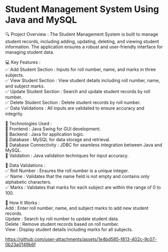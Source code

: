 # Student Management System Using Java and MySQL

🔍 Project Overview : The Student Management System is built to manage student records, including adding, updating, deleting, and viewing student information. The application ensures a robust and user-friendly interface for managing student data.

💻 Key Features :  
✅ Add Student Section : Inputs for roll number, name, and marks in three subjects.      
✅ View Student Section : View student details including roll number, name, and subject marks.   
✅ Update Student Section : Search and update student records by roll number.       
✅ Delete Student Section : Delete student records by roll number.     
✅ Data Validations : All inputs are validated to ensure accuracy and integrity.  

🔧 Technologies Used :   
🔹 Frontend : Java Swing for GUI development.   
🔹 Backend : Java for application logic.   
🔹 Database : MySQL for data storage and retrieval.   
🔹 Database Connectivity : JDBC for seamless integration between Java and MySQL.  
🔹 Validation : Java validation techniques for input accuracy.  

📜 Data Validations :   
✅ Roll Number : Ensures the roll number is a unique integer.   
✅ Name : Validates that the name field is not empty and contains only alphabetic characters.  
✅ Marks : Validates that marks for each subject are within the range of 0 to 100.  

📜 How It Works :  
Add : Enter roll number, name, and subject marks to add new student records.  
Update : Search by roll number to update student data.  
Delete : Remove student records based on roll number.  
View : Display student details including marks for all subjects.  


https://github.com/user-attachments/assets/1e4bd585-f813-402c-9c07-0b23a0149b6f



